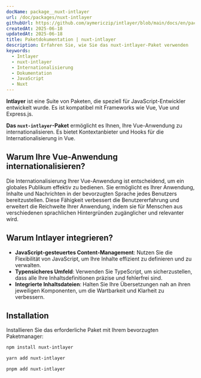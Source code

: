 ```yaml
---
docName: package__nuxt-intlayer
url: /doc/packages/nuxt-intlayer
githubUrl: https://github.com/aymericzip/intlayer/blob/main/docs/en/packages/nuxt-intlayer/index.md
createdAt: 2025-06-18
updatedAt: 2025-06-18
title: Paketdokumentation | nuxt-intlayer
description: Erfahren Sie, wie Sie das nuxt-intlayer-Paket verwenden
keywords:
  - Intlayer
  - nuxt-intlayer
  - Internationalisierung
  - Dokumentation
  - JavaScript
  - Nuxt
---
```


**Intlayer** ist eine Suite von Paketen, die speziell für JavaScript-Entwickler entwickelt wurde. Es ist kompatibel mit Frameworks wie Vue, Vue und Express.js.

**Das `nuxt-intlayer`-Paket** ermöglicht es Ihnen, Ihre Vue-Anwendung zu internationalisieren. Es bietet Kontextanbieter und Hooks für die Internationalisierung in Vue.

## Warum Ihre Vue-Anwendung internationalisieren?

Die Internationalisierung Ihrer Vue-Anwendung ist entscheidend, um ein globales Publikum effektiv zu bedienen. Sie ermöglicht es Ihrer Anwendung, Inhalte und Nachrichten in der bevorzugten Sprache jedes Benutzers bereitzustellen. Diese Fähigkeit verbessert die Benutzererfahrung und erweitert die Reichweite Ihrer Anwendung, indem sie für Menschen aus verschiedenen sprachlichen Hintergründen zugänglicher und relevanter wird.

## Warum Intlayer integrieren?

- **JavaScript-gesteuertes Content-Management**: Nutzen Sie die Flexibilität von JavaScript, um Ihre Inhalte effizient zu definieren und zu verwalten.
- **Typensicheres Umfeld**: Verwenden Sie TypeScript, um sicherzustellen, dass alle Ihre Inhaltsdefinitionen präzise und fehlerfrei sind.
- **Integrierte Inhaltsdateien**: Halten Sie Ihre Übersetzungen nah an ihren jeweiligen Komponenten, um die Wartbarkeit und Klarheit zu verbessern.

## Installation

Installieren Sie das erforderliche Paket mit Ihrem bevorzugten Paketmanager:

```bash packageManager="npm"
npm install nuxt-intlayer
```

```bash packageManager="yarn"
yarn add nuxt-intlayer
```

```bash packageManager="pnpm"
pnpm add nuxt-intlayer
```
